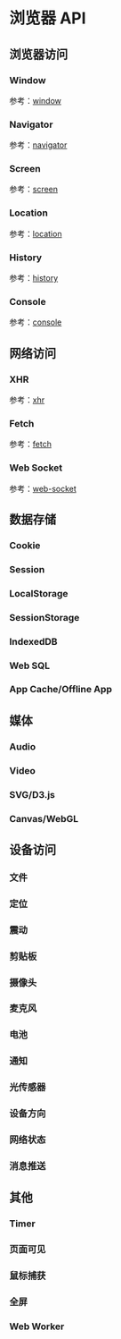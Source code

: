 浏览器 API
====

浏览器访问
----

### Window

参考：[window](./browser/window.md)

### Navigator

参考：[navigator](./browser/navigator.md)

### Screen

参考：[screen](./browser/screen.md)

### Location

参考：[location](./browser/location.md)

### History

参考：[history](./browser/history.md)

### Console

参考：[console](./browser/console.md)

网络访问
----

### XHR

参考：[xhr](./network/xhr.md)

### Fetch

参考：[fetch](./network/fetch.md)

### Web Socket

参考：[web-socket](./network/web-socket.md)

数据存储
----

### Cookie

### Session

### LocalStorage

### SessionStorage

### IndexedDB

### Web SQL

### App Cache/Offline App

媒体
----

### Audio

### Video

### SVG/D3.js

### Canvas/WebGL

设备访问
----

### 文件

### 定位

### 震动

### 剪贴板

### 摄像头

### 麦克风

### 电池

### 通知

### 光传感器

### 设备方向

### 网络状态

### 消息推送

其他
----

### Timer

### 页面可见

### 鼠标捕获

### 全屏

### Web Worker
